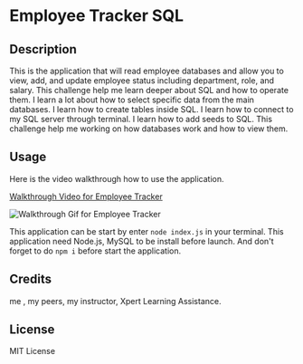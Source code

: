 # Employee Tracker SQL

## Description

This is the application that will read employee databases and allow you to view, add, and update employee status including department, role, and salary.
This challenge help me learn deeper about SQL and how to operate them. I learn a lot about how to select specific data from the main databases. I learn how to create tables inside SQL. I learn how to connect to my SQL server through terminal. I learn how to add seeds to SQL. This challenge help me working on how databases work and how to view them.

## Usage

Here is the video walkthrough how to use the application.

[Walkthrough Video for Employee Tracker](https://drive.google.com/file/d/1GudzT-aV83jHcksq3QuO4h6p82mfTJgh/view)

![Walkthrough Gif for Employee Tracker](/WalkthroughSqlEmployeeTracker.gif)

This application can be start by enter `node index.js` in your terminal.
This application need Node.js, MySQL to be install before launch.
And don't forget to do `npm i` before start the application.

## Credits

me , my peers, my instructor, Xpert Learning Assistance.

## License

MIT License